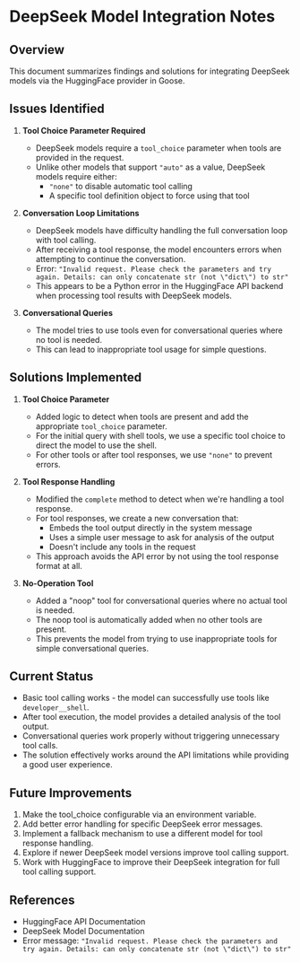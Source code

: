 # DeepSeek Model Integration Notes

## Overview
This document summarizes findings and solutions for integrating DeepSeek models via the HuggingFace provider in Goose.

## Issues Identified

1. **Tool Choice Parameter Required**
   - DeepSeek models require a `tool_choice` parameter when tools are provided in the request.
   - Unlike other models that support `"auto"` as a value, DeepSeek models require either:
     - `"none"` to disable automatic tool calling
     - A specific tool definition object to force using that tool

2. **Conversation Loop Limitations**
   - DeepSeek models have difficulty handling the full conversation loop with tool calling.
   - After receiving a tool response, the model encounters errors when attempting to continue the conversation.
   - Error: `"Invalid request. Please check the parameters and try again. Details: can only concatenate str (not \"dict\") to str"`
   - This appears to be a Python error in the HuggingFace API backend when processing tool results with DeepSeek models.

3. **Conversational Queries**
   - The model tries to use tools even for conversational queries where no tool is needed.
   - This can lead to inappropriate tool usage for simple questions.

## Solutions Implemented

1. **Tool Choice Parameter**
   - Added logic to detect when tools are present and add the appropriate `tool_choice` parameter.
   - For the initial query with shell tools, we use a specific tool choice to direct the model to use the shell.
   - For other tools or after tool responses, we use `"none"` to prevent errors.

2. **Tool Response Handling**
   - Modified the `complete` method to detect when we're handling a tool response.
   - For tool responses, we create a new conversation that:
     - Embeds the tool output directly in the system message
     - Uses a simple user message to ask for analysis of the output
     - Doesn't include any tools in the request
   - This approach avoids the API error by not using the tool response format at all.

3. **No-Operation Tool**
   - Added a "noop" tool for conversational queries where no actual tool is needed.
   - The noop tool is automatically added when no other tools are present.
   - This prevents the model from trying to use inappropriate tools for simple conversational queries.

## Current Status

- Basic tool calling works - the model can successfully use tools like `developer__shell`.
- After tool execution, the model provides a detailed analysis of the tool output.
- Conversational queries work properly without triggering unnecessary tool calls.
- The solution effectively works around the API limitations while providing a good user experience.

## Future Improvements

1. Make the tool_choice configurable via an environment variable.
2. Add better error handling for specific DeepSeek error messages.
3. Implement a fallback mechanism to use a different model for tool response handling.
4. Explore if newer DeepSeek model versions improve tool calling support.
5. Work with HuggingFace to improve their DeepSeek integration for full tool calling support.

## References

- HuggingFace API Documentation
- DeepSeek Model Documentation
- Error message: `"Invalid request. Please check the parameters and try again. Details: can only concatenate str (not \"dict\") to str"`